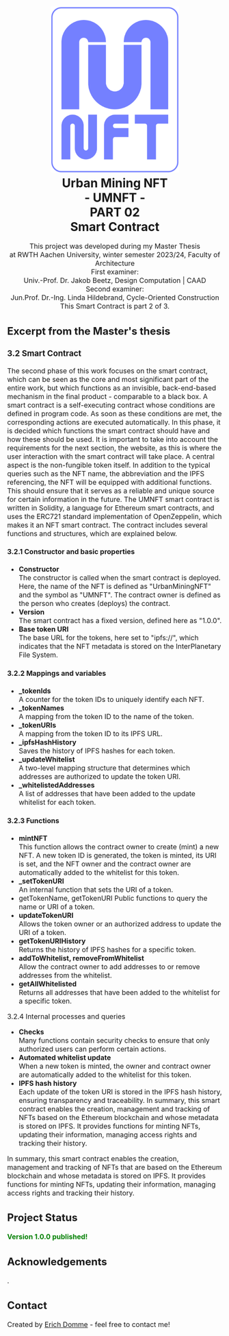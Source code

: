 <h1 align="center">
  <a name="logo"><img src="img\icon_blue_nft.svg" alt="UMNFT" width="300"></a>
  <br>
  Urban Mining NFT <br>
  - UMNFT - <br>
  PART 02 <br>
  Smart Contract
</h1>

<div align="center"></div>

<p align="center"><font size="3">
This project was developed during my Master Thesis<br>
at RWTH Aachen University, winter semester 2023/24, Faculty of Architecture<br>
First examiner:<br>
Univ.-Prof. Dr. Jakob Beetz, Design Computation | CAAD<br>
Second examiner:<br>
Jun.Prof. Dr.-Ing. Linda Hildebrand, Cycle-Oriented Construction<br>
This Smart Contract is part 2 of 3.</p>

## Excerpt from the Master's thesis
### 3.2 Smart Contract
The second phase of this work focuses on the smart contract, which can be seen as the core and most significant part of the entire work, but which functions as an invisible, back-end-based mechanism in the final product - comparable to a black box. A smart contract is a self-executing contract whose conditions are defined in program code. As soon as these conditions are met, the corresponding actions are executed automatically.
In this phase, it is decided which functions the smart contract should have and how these should be used. It is important to take into account the requirements for the next section, the website, as this is where the user interaction with the smart contract will take place. A central aspect is the non-fungible token itself. In addition to the typical queries such as the NFT name, the abbreviation and the IPFS referencing, the NFT will be equipped with additional functions. This should ensure that it serves as a reliable and unique source for certain information in the future.
The UMNFT smart contract is written in Solidity, a language for Ethereum smart contracts, and uses the ERC721 standard implementation of OpenZeppelin, which makes it an NFT smart contract. The contract includes several functions and structures, which are explained below.

#### 3.2.1 Constructor and basic properties
- **Constructor**<br>
The constructor is called when the smart contract is deployed. Here, the name of the NFT is defined as "UrbanMiningNFT" and the symbol as "UMNFT". The contract owner is defined as the person who creates (deploys) the contract.
- **Version**<br>
The smart contract has a fixed version, defined here as "1.0.0".
- **Base token URI**<br>
The base URL for the tokens, here set to "ipfs://", which indicates that the NFT metadata is stored on the InterPlanetary File System.

#### 3.2.2 Mappings and variables
- **_tokenIds**<br>
A counter for the token IDs to uniquely identify each NFT.
- **_tokenNames**<br>
A mapping from the token ID to the name of the token.
- **_tokenURIs**<br>
A mapping from the token ID to its IPFS URL.
- **_ipfsHashHistory**<br>
Saves the history of IPFS hashes for each token.
- **_updateWhitelist**<br>
A two-level mapping structure that determines which addresses are authorized to update the token URI.
- **_whitelistedAddresses**<br>
A list of addresses that have been added to the update whitelist for each token.

#### 3.2.3 Functions
- **mintNFT**<br>
This function allows the contract owner to create (mint) a new NFT. A new token ID is generated, the token is minted, its URI is set, and the NFT owner and the contract owner are automatically added to the whitelist for this token.
- **_setTokenURI**<br>
An internal function that sets the URI of a token.
- getTokenName, getTokenURI
Public functions to query the name or URI of a token.
- **updateTokenURI**<br>
Allows the token owner or an authorized address to update the URI of a token.
- **getTokenURIHistory**<br>
Returns the history of IPFS hashes for a specific token.
- **addToWhitelist, removeFromWhitelist**<br>
Allow the contract owner to add addresses to or remove addresses from the whitelist.
- **getAllWhitelisted**<br>
Returns all addresses that have been added to the whitelist for a specific token.

3.2.4 Internal processes and queries
- **Checks**<br>
Many functions contain security checks to ensure that only authorized users can perform certain actions.
- **Automated whitelist update**<br>
When a new token is minted, the owner and contract owner are automatically added to the whitelist for this token.
- **IPFS hash history**<br>
Each update of the token URI is stored in the IPFS hash history, ensuring transparency and traceability.
In summary, this smart contract enables the creation, management and tracking of NFTs based on the Ethereum blockchain and whose metadata is stored on IPFS. It provides functions for minting NFTs, updating their information, managing access rights and tracking their history.

In summary, this smart contract enables the creation, management and tracking of NFTs that are based on the Ethereum blockchain and whose metadata is stored on IPFS. It provides functions for minting NFTs, updating their information, managing access rights and tracking their history.

## Project Status
<span style="color:green">**Version 1.0.0 published!**</span>
<!-- _complete_ / _no longer being worked on_. If you are no longer working on it, provide reasons why.-->

## Acknowledgements
.

## Contact
Created by [Erich Domme](mailto:erich.domme@rwth-aachen.de) - feel free to contact me!
